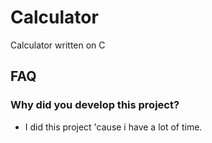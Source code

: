# Calculator
Calculator written on C

## FAQ

### Why did you develop this project?
- I did this project 'cause i have a lot of time.
